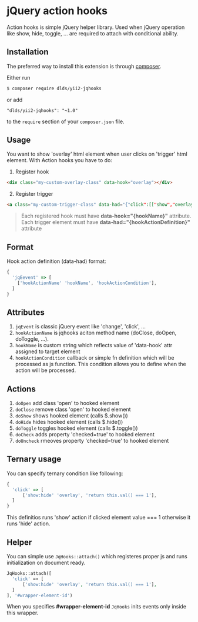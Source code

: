 # jQuery action hooks

Action hooks is simple jQuery helper library. Used when jQuery operation like show, hide, toggle, ... are required to attach with conditional ability.

## Installation

The preferred way to install this extension is through [composer](http://getcomposer.org/download/).

Either run

```bash
$ composer require dlds/yii2-jqhooks
```

or add

```
"dlds/yii2-jqhooks": "~1.0"
```

to the `require` section of your `composer.json` file.

## Usage

You want to show 'overlay' html element when user clicks on 'trigger' html element. With Action hooks you have to do:

1. Register hook

  ```html
  <div class="my-custom-overlay-class" data-hook="overlay"></div>
  ```

2. Register trigger

  ```html
  <a class="my-custom-trigger-class" data-had="{"click":[["show","overlay"]]}"></div>
  ```

> Each registered hook must have **data-hook="{hookName}"** attribute. Each trigger element must have **data-had="{hookActionDefinition}"** attribute

## Format

Hook action definition (data-had) format:

```javascript
{
  'jqEevent' => [
    ['hookActionName' 'hookName', 'hookActionCondition'],
  ]
}
```

## Attributes

1. `jqEvent` is classic jQuery event like 'change', 'click', ...
2. `hookActionName` is jqhooks aciton method name (doClose, doOpen, doToggle, ...).
3. `hookName` is custom string which reflects value of 'data-hook' attr assigned to target element
4. `hookActionCondition` callback or simple fn definition which will be processed as js function. This condition allows you to define when the action will be processed.

## Actions

1. `doOpen` add class 'open' to hooked element
2. `doClose` remove class 'open' to hooked element
3. `doShow` shows hooked element (calls $.show())
4. `doHide` hides hooked element (calls $.hide())
5. `doToggle` toggles hooked element (calls $.toggle())
6. `doCheck` adds property 'checked=true' to hooked element
7. `doUncheck` rmeoves property 'checked=true' to hooked element

## Ternary usage

You can specify ternary condition like following:

```javascript
{
  'click' => [
      ['show:hide' 'overlay', 'return this.val() === 1'],
  ]
}
```

This definitios runs 'show' action if clicked element value === 1 otherwise it runs 'hide' action.

## Helper

You can simple use `JqHooks::attach()` which registeres proper js and runs initialization on document ready.

```php
JqHooks::attach([
  'click' => [
      ['show:hide' 'overlay', 'return this.val() === 1'],
  ]
], '#wrapper-element-id')
```

When you specifies **#wrapper-element-id** `JqHooks` inits events only inside this wrapper.
